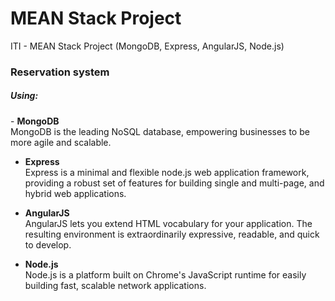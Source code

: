 ﻿# MEAN Stack Project
ITI - MEAN Stack Project (MongoDB, Express, AngularJS, Node.js)
<h3>Reservation system</h3>
<h5>Using:</h5>
- <b>MongoDB</b><br/>
MongoDB is the leading NoSQL database, empowering businesses to be more agile and scalable.

- <b>Express</b><br/>
Express is a minimal and flexible node.js web application framework, providing a robust set of features for building single and multi-page, and hybrid web applications.

- <b>AngularJS</b><br/>
AngularJS lets you extend HTML vocabulary for your application. The resulting environment is extraordinarily expressive, readable, and quick to develop.

- <b>Node.js</b><br/>
Node.js is a platform built on Chrome's JavaScript runtime for easily building fast, scalable network applications.